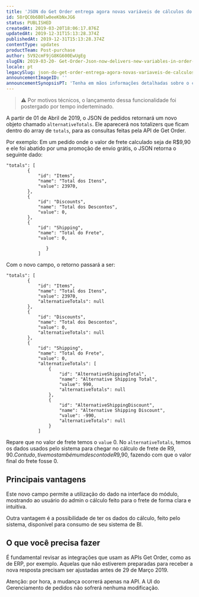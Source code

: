 ```yaml
---
title: 'JSON do Get Order entrega agora novas variáveis de cálculos do pedido'
id: 58rQC0b6B0lw0eeKbNxJG6
status: PUBLISHED
createdAt: 2019-03-20T18:06:17.876Z
updatedAt: 2019-12-31T15:13:28.374Z
publishedAt: 2019-12-31T15:13:28.374Z
contentType: updates
productTeam: Post-purchase
author: 5V92cmF9jG8KG600EwUgEg
slugEN: 2019-03-20- Get-Order-Json-now-delivers-new-variables-in-order-calculations
locale: pt
legacySlug: json-do-get-order-entrega-agora-novas-variaveis-de-calculos-do-pedido
announcementImageID: ''
announcementSynopsisPT: 'Tenha em mãos informações detalhadas sobre o cálculo do frete do pedido'
---
```


>⚠️ Por motivos técnicos, o lançamento dessa funcionalidade foi postergado por tempo inderteminado.


A partir de 01 de Abril de 2019, o JSON de pedidos retornará um novo objeto chamado `alternativeTotals`.  Ele aparecerá nos totalizers que ficam dentro do array de `totals`, para as consultas feitas pela API de Get Order.

Por exemplo:
Em um pedido onde o valor de frete calculado seja de R$9,90 e ele foi abatido por uma promoção de envio grátis, o JSON retorna o seguinte dado:

```
"totals": [
        {
            "id": "Items",
            "name": "Total dos Itens",
            "value": 23970,
        },
        {
            "id": "Discounts",
            "name": "Total dos Descontos",
            "value": 0,
        },
        {
            "id": "Shipping",
            "name": "Total do Frete",
            "value": 0,

               }
            ]
```
Com o novo campo, o retorno passará a ser:

```
"totals": [
        {
            "id": "Items",
            "name": "Total dos Itens",
            "value": 23970,
            "alternativeTotals": null
        },
        {
            "id": "Discounts",
            "name": "Total dos Descontos",
            "value": 0,
            "alternativeTotals": null
        },
        {
            "id": "Shipping",
            "name": "Total do Frete",
            "value": 0,
            "alternativeTotals": [
                {
                    "id": "AlternativeShippingTotal",
                    "name": "Alternative Shipping Total",
                    "value": 990,
                    "alternativeTotals": null
                },
                {
                    "id": "AlternativeShippingDiscount",
                    "name": "Alternative Shipping Discount",
                    "value": -990,
                    "alternativeTotals": null
                }
            ]
```

Repare que no valor de frete temos o `value` 0. No `alternativeTotals`, temos os dados usados pelo sistema para chegar no cálculo de frete de R$9,90. Contudo, tivemos também um desconto de R$9,90, fazendo com que o valor final do frete fosse 0.

## Principais vantagens 
Este novo campo permite a utilização do dado na interface do módulo, mostrando ao usuário do admin o cálculo feito para o frete de forma clara e intuitiva.

Outra vantagem é a possibilidade de ter os dados do cálculo, feito pelo sistema, disponível para consumo de seu sistema de BI.

## O que você precisa fazer 
É fundamental revisar as integrações que usam as APIs Get Order, como as de ERP, por exemplo. Aquelas que não estiverem preparadas para receber a nova resposta precisam ser ajustadas antes de 29 de Março 2019.

Atenção: por hora, a mudança ocorrerá apenas na API. A UI do Gerenciamento de pedidos não sofrerá nenhuma modificação. 


